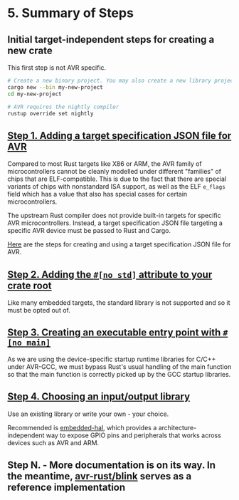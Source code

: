 # 5. Summary of Steps

## Initial target-independent steps for creating a new crate

This first step is not AVR specific.

```bash
# Create a new binary project. You may also create a new library project with '--lib'.
cargo new --bin my-new-project
cd my-new-project

# AVR requires the nightly compiler
rustup override set nightly
```

## [Step 1. Adding a target specification JSON file for AVR](./005.1-the-target-specification-json-file.md)

Compared to most Rust targets like X86 or ARM, the AVR family of microcontrollers
cannot be cleanly modelled under different "families" of chips that are
ELF-compatible. This is due to the fact that there are special variants of chips
with nonstandard ISA support, as well as the ELF `e_flags` field which has a value
that also has special cases for certain microcontrollers.

The upstream Rust compiler does not provide built-in targets for specific AVR
microcontrollers. Instead, a target specification JSON file targeting a specific
AVR device must be passed to Rust and Cargo.

[Here](./005.1-the-target-specification-json-file.md) are the steps for creating and using a target specification
JSON file for AVR.

## [Step 2. Adding the `#[no_std]` attribute to your crate root](./005.2-adding-no-std-attribute.md)

Like many embedded targets, the standard library is not supported and so it must be opted out of.

## [Step 3. Creating an executable entry point with `#[no_main]`](./005.3-creating-an-executable-entry-point.md)

As we are using the device-specific startup runtime libraries for C/C++ under AVR-GCC, we must bypass Rust's
usual handling of the main function so that the main function is correctly picked up by the GCC startup libraries.

## [Step 4. Choosing an input/output library](./005.4-choosing-an-io-library.md )

Use an existing library or write your own - your choice.

Recommended is [embedded-hal](https://github.com/rust-embedded/embedded-hal), which provides
a architecture-independent way to expose GPIO pins and peripherals that works
across devices such as AVR and ARM.

## Step N. - More documentation is on its way. In the meantime, [avr-rust/blink](https://github.com/avr-rust/blink/) serves as a reference implementation
